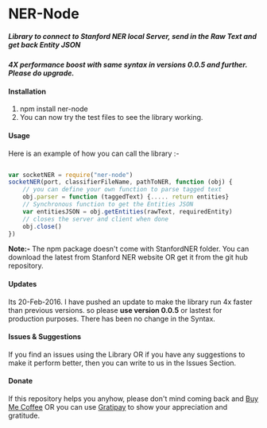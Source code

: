 <h1>NER-Node</h2>
<h5>Library to connect to Stanford NER local Server, send in the Raw Text and get back Entity JSON</h5>

<h4><i>4X performance boost with same syntax in versions 0.0.5 and further. Please do upgrade.</i></h4>

<h4>Installation</h4>
<ol>
	<li>npm install ner-node</li>
	<li>You can now try the test files to see the library working.</li>
</ol>
<h4>Usage</h4>
<p>Here is an example of how you can call the library :-</p>

````javascript

var socketNER = require("ner-node")
socketNER(port, classifierFileName, pathToNER, function (obj) {
	// you can define your own function to parse tagged text
	obj.parser = function (taggedText) {..... return entities}
	// Synchronous function to get the Entities JSON
	var entitiesJSON = obj.getEntities(rawText, requiredEntity)
	// closes the server and client when done
	obj.close()
})

````
<p>
	<strong>Note:-</strong>
	The npm package doesn't come with StanfordNER folder. You can download the latest from Stanford NER website OR get it from the git hub repository.
</p>

<h4>Updates</h4>
<p>Its 20-Feb-2016. I have pushed an update to make the library run 4x faster than previous versions. so please <strong>use version 0.0.5</strong> or lastest for production purposes. There has been no change in the Syntax.</p>

<h4>Issues & Suggestions</h4>
<p>If you find an issues using the Library OR if you have any suggestions to make it perform better, then you can write to us in the Issues Section.</p>

<h4>Donate</h4>
<p>If this repository helps you anyhow, please don't mind coming back and 
	<a href="https://www.paypal.com/cgi-bin/webscr?cmd=_s-xclick&hosted_button_id=F3QQCWFPWHBYE" target="_blank">Buy Me Coffee</a>
OR you can use 
	<a href="https://gratipay.com/~xcelancer/" target="_blank">Gratipay</a>
to show your appreciation and gratitude.
</p>